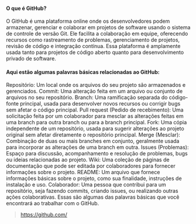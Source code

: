 #### O que é GitHub?
O GitHub é uma plataforma online onde os desenvolvedores podem armazenar, gerenciar e colaborar em projetos de software usando o sistema de controle de versão Git. Ele facilita a colaboração em equipe, 
oferecendo recursos como rastreamento de problemas, gerenciamento de projetos, revisão de código e integração contínua. Essa plataforma é amplamente usada tanto para projetos de código aberto quanto para desenvolvimento privado de software.

#### Aqui estão algumas palavras básicas relacionadas ao GitHub:

Repositório: Um local onde os arquivos do seu projeto são armazenados e gerenciados.
Commit: Uma alteração feita em um arquivo ou conjunto de arquivos no seu repositório.
Branch: Uma ramificação separada do código-fonte principal, usada para desenvolver novos recursos ou corrigir bugs sem afetar o código principal.
Pull request (Pedido de recebimento): Uma solicitação feita por um colaborador para mesclar as alterações feitas em uma branch para outra branch ou para a branch principal.
Fork: Uma cópia independente de um repositório, usada para sugerir alterações ao projeto original sem afetar diretamente o repositório principal.
Merge (Mesclar): Combinação de duas ou mais branches em conjunto, geralmente usada para incorporar as alterações de uma branch em outra.
Issues (Problemas): Espaço para discussão, acompanhamento e resolução de problemas, bugs ou ideias relacionadas ao projeto.
Wiki: Uma coleção de páginas de documentação que pode ser editada por colaboradores para fornecer informações sobre o projeto.
README: Um arquivo que fornece informações básicas sobre o projeto, como sua finalidade, instruções de instalação e uso.
Colaborador: Uma pessoa que contribui para um repositório, seja fazendo commits, criando issues, ou realizando outras ações colaborativas.
Essas são algumas das palavras básicas que você encontrará ao trabalhar com o GitHub.

> https://github.com/
